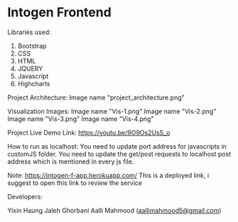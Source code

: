 # Intogen Frontend
Libraries used:
1. Bootstrap
2. CSS
3. HTML
4. JQUERY
5. Javascript
6. Highcharts

Project Architecture:
Image name "project_architecture.png"

Visualization Images:
Image name "Vis-1.png"
Image name "Vis-2.png"
Image name "Vis-3.png"
Image name "Vis-4.png"

Project Live Demo Link:
https://youtu.be/9O9Os2UsS_o

How to run as localhost:
You need to update port address for javascripts in customJS folder. You need to update the get/post requests to localhost post address which is mentioned in every js file.

Note: https://intogen-f-app.herokuapp.com/  This is a deployed link, i suggest to open this link to review the service


Developers:

Yixin Haung
Jaleh Ghorbani
Aalli Mahmood (aallimahmood5@gmail.com)
